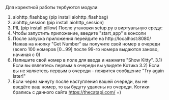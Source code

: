 Для коректной работы тербуются модули:
1) aiohttp_flashbag (pip install aiohttp_flashbag)
2) aiohttp_session (pip install aiohttp_session)
3) PIL (pip install pillow)
После утановки setup.py в виртуальную среду: 
1) Чтобы запустить приложение, введите "start_app" в консоли
2) После запуска приложения перейдите на http://localhost:8080/
Нажав на кнопку "Get Number" вы получите свой номер в очереди
(всего 100 номеров [0...99] после 99-го номера выдаются заново, начиная с 0)
3) Напишите свой номер в поле для ввода и нажмите "Show Kitty".
3.1) Если вы являетесь первым в очереди вы увидете Котика
3.2) Если вы не являетесь первым в очереди - появится сообщение "Try again later!"
4) Если через минуту после наступления вашей очереди, вы не введёте ваш номер, то вы будуту удалены из очереди.
Котики брались с данного сайта https://thecatapi.com/ =) 